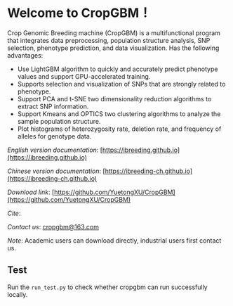 # Welcome to CropGBM！

Crop Genomic Breeding machine (CropGBM) is a multifunctional program that integrates data preprocessing, population structure analysis, SNP selection, phenotype prediction, and data visualization. Has the following advantages:

* Use LightGBM algorithm to quickly and accurately predict phenotype values and support GPU-accelerated training.
* Supports selection and visualization of SNPs that are strongly related to phenotype.
* Support PCA and t-SNE two dimensionality reduction algorithms to extract SNP information.
* Support Kmeans and OPTICS two clustering algorithms to analyze the sample population structure.
* Plot histograms of heterozygosity rate, deletion rate, and frequency of alleles for genotype data.

*English version documentation*: [https://ibreeding.github.io](https://ibreeding.github.io)

*Chinese version documentation*: [https://ibreeding-ch.github.io](https://ibreeding-ch.github.io)

*Download link*: [https://github.com/YuetongXU/CropGBM](https://github.com/YuetongXU/CropGBM)

*Cite*:

*Contact us*: cropgbm@163.com

*Note*: Academic users can download directly, industrial users first contact us.


## Test

Run the `run_test.py` to check whether cropgbm can run successfully locally.